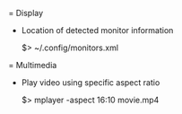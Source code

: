 = Display

* Location of detected monitor information

    $> ~/.config/monitors.xml

= Multimedia

* Play video using specific aspect ratio

    $> mplayer -aspect 16:10 movie.mp4
